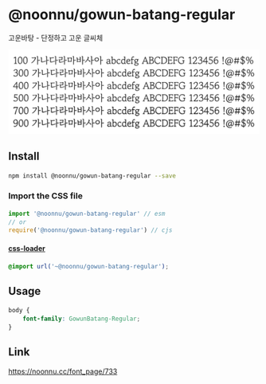 # @noonnu/gowun-batang-regular

고운바탕 - 단정하고 고운 글씨체

![example](./example.png)

## Install

```bash
npm install @noonnu/gowun-batang-regular --save
```

### Import the CSS file

```js
import '@noonnu/gowun-batang-regular' // esm
// or
require('@noonnu/gowun-batang-regular') // cjs
```

#### [css-loader](https://github.com/webpack-contrib/css-loader)

```css
@import url('~@noonnu/gowun-batang-regular');
```

## Usage

```css
body {
    font-family: GowunBatang-Regular;
}
```

## Link

https://noonnu.cc/font_page/733
